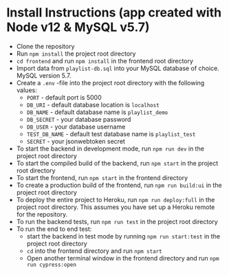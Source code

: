 # Install Instructions (app created with Node v12 & MySQL v5.7)

- Clone the repository
- Run `npm install` the project root directory
- `cd frontend` and run `npm install` in the frontend root directory
- Import data from `playlist-db.sql` into your MySQL database of choice. MySQL version 5.7.
- Create a `.env` -file into the project root directory with the following values:
  - `PORT` - default port is 5000
  - `DB_URI` - default database location is `localhost`
  - `DB_NAME` - default database name is `playlist_demo`
  - `DB_SECRET` - your database password
  - `DB_USER` - your database username
  - `TEST_DB_NAME` - default test database name is `playlist_test`
  - `SECRET` - your jsonwebtoken secret
- To start the backend in development mode, run `npm run dev` in the project root directory
- To start the compiled build of the backend, run `npm start` in the project root directory
- To start the frontend, run `npm start` in the frontend directory
- To create a production build of the frontend, run `npm run build:ui` in the project root directory
- To deploy the entire project to Heroku, run `npm run deploy:full` in the project root directory. This assumes you have set up a Heroku remote for the repository.
- To run the backend tests, run `npm run test` in the project root directory
- To run the end to end test:
  - start the backend in test mode by running `npm run start:test` in the project root directory
  - `cd` into the frontend directory and run `npm start`
  - Open another terminal window in the frontend directory and run `npm run cypress:open`
